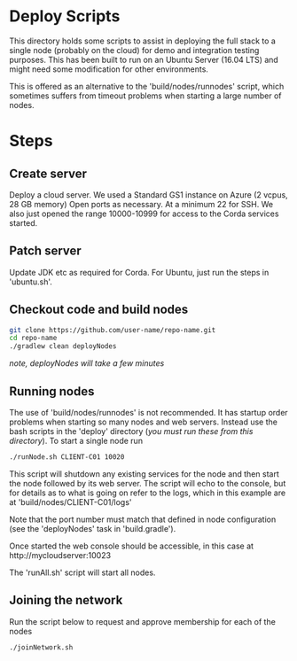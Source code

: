 # Deploy Scripts 

This directory holds some scripts to assist in deploying the full stack to a single node 
(probably on the cloud) for demo and integration testing purposes. This has been built to 
run on an Ubuntu Server (16.04 LTS) and might need some modification for other environments.

This is offered as an alternative to the 'build/nodes/runnodes' script, 
which sometimes suffers from  timeout problems when starting a large number of nodes. 


# Steps 

## Create server 

Deploy a cloud server. We used a Standard GS1 instance on Azure (2 vcpus, 28 GB memory)
Open ports as necessary. At a minimum 22 for SSH. We also just opened the range 10000-10999 
for access to the Corda services started.

## Patch server 

Update JDK etc as required for Corda. For Ubuntu, just run the steps in 'ubuntu.sh'.

## Checkout code and build nodes

```bash
git clone https://github.com/user-name/repo-name.git
cd repo-name
./gradlew clean deployNodes 
```

_note, deployNodes will take a few minutes_ 

## Running nodes

The use of 'build/nodes/runnodes' is not recommended. It has startup order 
problems when starting so many nodes and web servers. Instead use the bash scripts in the 
'deploy' directory (_you must run these from this directory_). To start a single 
node run 

```bash
./runNode.sh CLIENT-C01 10020
```

This script will shutdown any existing services for the node and then start the node followed by 
its web server. The script will echo to the console, but for details as to what is going on 
refer to the logs, which in this example are at 'build/nodes/CLIENT-C01/logs'

Note that the port number must match that defined in node configuration (see the 'deployNodes' task
in 'build.gradle'). 

Once started the web console should be accessible, in this case at http://mycloudserver:10023

The 'runAll.sh' script will start all nodes. 

## Joining the network 

Run the script below to request and approve membership for each of the nodes

```bash
./joinNetwork.sh
``` 

